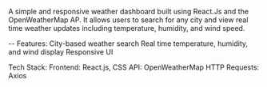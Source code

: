 A simple and responsive weather dashboard built using React.Js and the OpenWeatherMap AP.
It allows users to search for any city and view real time weather updates including temperature, humidity, and wind speed.

--
Features:
City-based weather search
Real time temperature, humidity, and wind display
Responsive UI

Tech Stack:
Frontend: React.js, CSS
API: OpenWeatherMap
HTTP Requests: Axios
